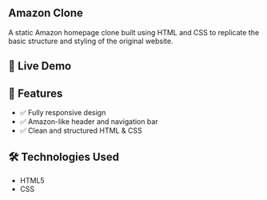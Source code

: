 ## Amazon Clone
A static Amazon homepage clone built using HTML and CSS to replicate the basic structure and styling of the original website.

## 🚀 Live Demo


## 📌 Features
 - ✅ Fully responsive design
 - ✅ Amazon-like header and navigation bar
 - ✅ Clean and structured HTML & CSS

## 🛠️ Technologies Used
 - HTML5
 - CSS
